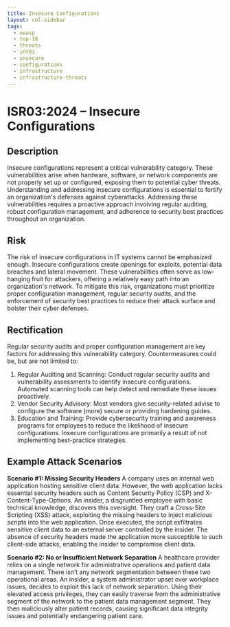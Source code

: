 ```yaml
---
title: Insecure Configurations
layout: col-sidebar
tags:
  - owasp
  - top-10
  - threats
  - int03
  - insecure
  - configurations
  - infrastructure
  - infrastructure-threats
---
```


# ISR03:2024 – Insecure Configurations

## Description

Insecure configurations represent a critical vulnerability category. These vulnerabilities arise when hardware, software, or network components are not properly set up or configured, exposing them to potential cyber threats. Understanding and addressing insecure configurations is essential to fortify an organization's defenses against cyberattacks. Addressing these vulnerabilities requires a proactive approach involving regular auditing, robust configuration management, and adherence to security best practices throughout an organization.

## Risk

The risk of insecure configurations in IT systems cannot be emphasized enough. Insecure configurations create openings for exploits, potential data breaches and lateral movement. These vulnerabilities often serve as low-hanging fruit for attackers, offering a relatively easy path into an organization's network. To mitigate this risk, organizations must prioritize proper configuration management, regular security audits, and the enforcement of security best practices to reduce their attack surface and bolster their cyber defenses.

## Rectification

Regular security audits and proper configuration management are key factors for addressing this vulnerability category. Countermeasures could be, but are not limited to:

1. Regular Auditing and Scanning: Conduct regular security audits and vulnerability assessments to identify insecure configurations. Automated scanning tools can help detect and remediate these issues proactively.
2. Vendor Security Advisory: Most vendors give security-related advise to configure the software (more) secure or providing hardening guides.
3. Education and Training: Provide cybersecurity training and awareness programs for employees to reduce the likelihood of insecure configurations. Insecure configurations are primarily a result of not implementing best-practice strategies.

## Example Attack Scenarios

**Scenario #1: Missing Security Headers**
A company uses an internal web application hosting sensitive client data. However, the web application lacks essential security headers such as Content Security Policy (CSP) and X-Content-Type-Options. An insider, a disgruntled employee with basic technical knowledge, discovers this oversight. They craft a Cross-Site Scripting (XSS) attack, exploiting the missing headers to inject malicious scripts into the web application. Once executed, the script exfiltrates sensitive client data to an external server controlled by the insider. The absence of security headers made the application more susceptible to such client-side attacks, enabling the insider to compromise client data.

**Scenario #2: No or Insufficient Network Separation**
A healthcare provider relies on a single network for administrative operations and patient data management. There isn’t any network segmentation between these two operational areas. An insider, a system administrator upset over workplace issues, decides to exploit this lack of network separation. Using their elevated access privileges, they can easily traverse from the administrative segment of the network to the patient data management segment. They then maliciously alter patient records, causing significant data integrity issues and potentially endangering patient care.
